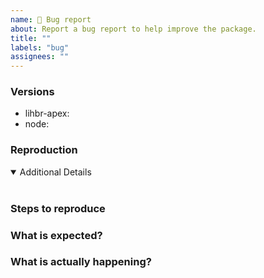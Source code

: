 ```yaml
---
name: 🚨 Bug report
about: Report a bug report to help improve the package.
title: ""
labels: "bug"
assignees: ""
---
```


<!-- ❤ Thanks for your time to make this package better with your feedback ❤

👍 A properly detailed bug report can save a LOT of time and help fixing issues as soon as possible.
-->

### Versions

- lihbr-apex: <!-- ex: v0.1.0 -->
- node: <!-- ex: v12.14.0 -->

### Reproduction

<!-- If possible link to a minimal test case, without a reproduction, it is so hard to address problems :( -->

<details open>
<summary>Additional Details</summary>
<br>
<!-- Attaching `package.json`, dependencies, logs or code snippets would help to find the issue -->
</details>

### Steps to reproduce

### What is expected?

### What is actually happening?
